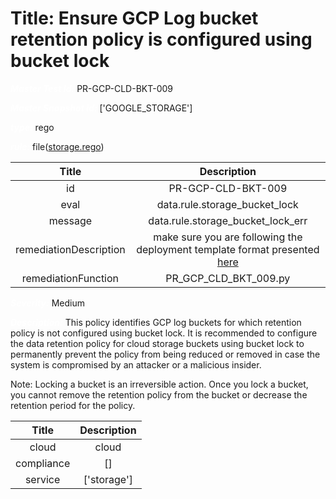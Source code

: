 



# Title: Ensure GCP Log bucket retention policy is configured using bucket lock


***<font color="white">Master Test Id:</font>*** PR-GCP-CLD-BKT-009

***<font color="white">Master Snapshot Id:</font>*** ['GOOGLE_STORAGE']

***<font color="white">type:</font>*** rego

***<font color="white">rule:</font>*** file([storage.rego])  
  
  
  
  

|Title|Description|
| :---: | :---: |
|id|PR-GCP-CLD-BKT-009|
|eval|data.rule.storage_bucket_lock|
|message|data.rule.storage_bucket_lock_err|
|remediationDescription|make sure you are following the deployment template format presented <a href='https://cloud.google.com/storage/docs/json_api/v1/buckets' target='_blank'>here</a>|
|remediationFunction|PR_GCP_CLD_BKT_009.py|


***<font color="white">Severity:</font>*** Medium

***<font color="white">Description:</font>*** This policy identifies GCP log buckets for which retention policy is not configured using bucket lock. It is recommended to configure the data retention policy for cloud storage buckets using bucket lock to permanently prevent the policy from being reduced or removed in case the system is compromised by an attacker or a malicious insider.

Note: Locking a bucket is an irreversible action. Once you lock a bucket, you cannot remove the retention policy from the bucket or decrease the retention period for the policy.  
  
  

|Title|Description|
| :---: | :---: |
|cloud|cloud|
|compliance|[]|
|service|['storage']|



[storage.rego]: https://github.com/prancer-io/prancer-compliance-test/tree/master/google/cloud/storage.rego
